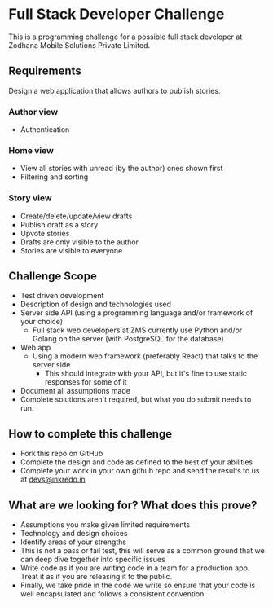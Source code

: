 # Full Stack Developer Challenge
This is a programming challenge for a possible full stack developer at Zodhana Mobile Solutions Private Limited.

## Requirements
Design a web application that allows authors to publish stories.

### Author view
* Authentication

### Home view
* View all stories with unread (by the author) ones shown first
* Filtering and sorting

### Story view
* Create/delete/update/view drafts
* Publish draft as a story
* Upvote stories
* Drafts are only visible to the author
* Stories are visible to everyone

## Challenge Scope
* Test driven development
* Description of design and technologies used
* Server side API (using a programming language and/or framework of your choice)
  * Full stack web developers at ZMS currently use Python and/or Golang on the server (with PostgreSQL for the database)
* Web app
  * Using a modern web framework (preferably React) that talks to the server side
    * This should integrate with your API, but it's fine to use static responses for some of it 
* Document all assumptions made
* Complete solutions aren't required, but what you do submit needs to run.

## How to complete this challenge
* Fork this repo on GitHub
* Complete the design and code as defined to the best of your abilities
* Complete your work in your own github repo and send the results to us at devs@inkredo.in

## What are we looking for? What does this prove?
* Assumptions you make given limited requirements
* Technology and design choices
* Identify areas of your strengths
* This is not a pass or fail test, this will serve as a common ground that we can deep dive together into specific issues
* Write code as if you are writing code in a team for a production app. Treat it as if you are releasing it to the public.
* Finally, we take pride in the code we write so ensure that your code is well encapsulated and follows a consistent convention. 
